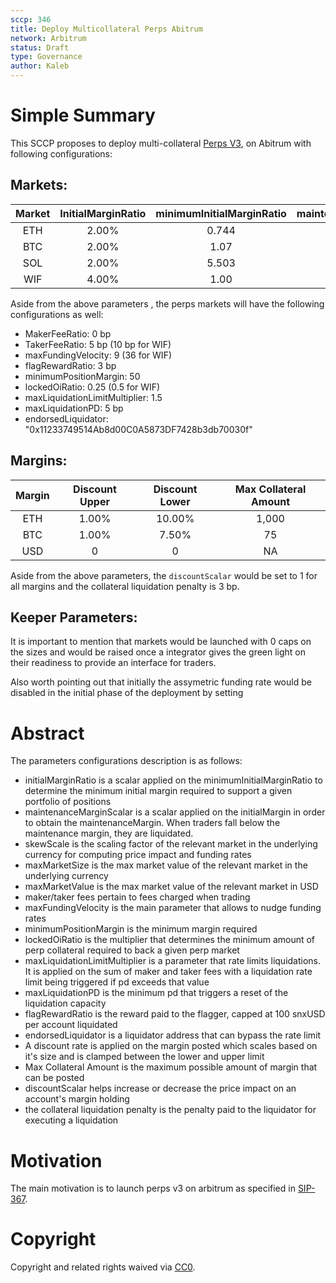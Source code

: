 ```yaml
---
sccp: 346
title: Deploy Multicollateral Perps Abitrum
network: Arbitrum
status: Draft
type: Governance
author: Kaleb
---
```


# Simple Summary

This SCCP proposes to deploy multi-collateral [Perps V3](https://sips.synthetix.io/sips/sip-383/), on Abitrum with following configurations:

## Markets:

| **Market** | **InitialMarginRatio** | **minimumInitialMarginRatio** | **maintenanceMarginScalar** | **skewScale** | **maxMarketSize** | **maxMarketValue** |
|:----------:|:----------------------:|:-----------------------------:|:---------------------------:|:-------------:|:-----------------:|:------------------:|
|     ETH    |          2.00%         |             0.744             |            0.333            |    350,000    |       15,000      |     40,000,000     |
|     BTC    |          2.00%         |              1.07             |            0.333            |     35,000    |       1,200       |     50,000,000     |
|     SOL    |          2.00%         |             5.503             |            0.333            |   1,406,250   |      270,000      |     40,000,000     |
|     WIF    |          4.00%         |              1.00             |             0.5             |   15,000,000  |     2,500,000     |      3,000,000     |

Aside from the above parameters , the perps markets will have the following configurations as well:
- MakerFeeRatio: 0 bp
- TakerFeeRatio: 5 bp (10 bp for WIF)
- maxFundingVelocity: 9 (36 for WIF)
- flagRewardRatio: 3 bp
- minimumPositionMargin: 50
- lockedOiRatio: 0.25 (0.5 for WIF)
- maxLiquidationLimitMultiplier: 1.5
- maxLiquidationPD: 5 bp
- endorsedLiquidator: "0x11233749514Ab8d00C0A5873DF7428b3db70030f"


## Margins:

| **Margin** | **Discount Upper** | **Discount Lower** | **Max Collateral Amount** |
|:----------:|:------------------:|:------------------:|:-------------------------:|
|     ETH    |        1.00%       |       10.00%       |           1,000           |
|     BTC    |        1.00%       |        7.50%       |             75            |
|     USD    |          0         |          0         |             NA            |

Aside from the above parameters, the `discountScalar` would be set to 1 for all margins and the collateral liquidation penalty is 3 bp.

## Keeper Parameters:


It is important to mention that markets would be launched with 0 caps on the sizes and would be raised once a integrator gives the green light on their readiness to provide an interface for traders.

Also worth pointing out that initially the assymetric funding rate would be disabled in the initial phase of the deployment by setting 

# Abstract

The parameters configurations description is as follows:
- initialMarginRatio is a scalar applied on the minimumInitialMarginRatio to determine the minimum initial margin required to support a given portfolio of positions
- maintenanceMarginScalar is a scalar applied on the initialMargin in order to obtain the maintenanceMargin. When traders fall below the maintenance margin, they are liquidated.
- skewScale is the scaling factor of the relevant market in the underlying currency for computing price impact and funding rates
- maxMarketSize is the max market value of the relevant market in the underlying currency
- maxMarketValue is the max market value of the relevant market in USD
- maker/taker fees pertain to fees charged when trading
- maxFundingVelocity is the main parameter that allows to nudge funding rates
- minimumPositionMargin is the minimum margin required
- lockedOiRatio is the multiplier that determines the minimum amount of perp collateral required to back a given perp market
- maxLiquidationLimitMultiplier is a parameter that rate limits liquidations. It is applied on the sum of maker and taker fees with a liquidation rate limit being triggered if pd exceeds that value
- maxLiquidationPD is the minimum pd that triggers a reset of the liquidation capacity
- flagRewardRatio is the reward paid to the flagger, capped at 100 snxUSD per account liquidated
- endorsedLiquidator is a liquidator address that can bypass the rate limit
- A discount rate is applied on the margin posted which scales based on it's size and is clamped between the lower and upper limit
- Max Collateral Amount is the maximum possible amount of margin that can be posted
- discountScalar helps increase or decrease the price impact on an account's margin holding 
- the collateral liquidation penalty is the penalty paid to the liquidator for executing a liquidation

# Motivation

The main motivation is to launch perps v3 on arbitrum as specified in [SIP-367](https://sips.synthetix.io/sips/sip-367/).

# Copyright
Copyright and related rights waived via [CC0](https://creativecommons.org/publicdomain/zero/1.0/).
